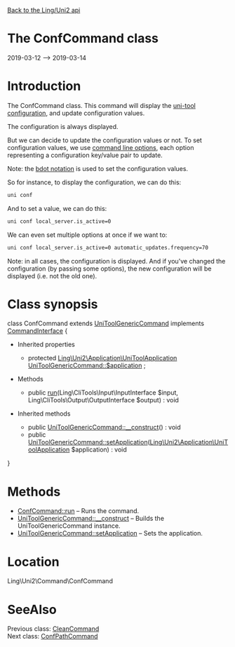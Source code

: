 [Back to the Ling/Uni2 api](https://github.com/lingtalfi/Uni2/blob/master/doc/api/Ling/Uni2.md)



The ConfCommand class
================
2019-03-12 --> 2019-03-14






Introduction
============

The ConfCommand class.
This command will display the [uni-tool configuration](https://github.com/lingtalfi/Uni2/blob/master/README.md#the-uni2-configuration), and update configuration values.


The configuration is always displayed.


But we can decide to update the configuration values or not.
To set configuration values, we use [command line options](https://github.com/lingtalfi/CliTools/blob/master/doc/pages/command-line.md), each option representing
a configuration key/value pair to update.


Note: the [bdot notation](https://github.com/lingtalfi/Bat/blob/master/doc/bdot-notation.md) is used to set the configuration values.



So for instance, to display the configuration, we can do this:

```bash
uni conf
```


And to set a value, we can do this:

```bash
uni conf local_server.is_active=0
```

We can even set multiple options at once if we want to:

```bash
uni conf local_server.is_active=0 automatic_updates.frequency=70
```

Note: in all cases, the configuration is displayed.
And if you've changed the configuration (by passing some options), the new configuration will be displayed (i.e. not the old one).



Class synopsis
==============


class <span class="pl-k">ConfCommand</span> extends [UniToolGenericCommand](https://github.com/lingtalfi/Uni2/blob/master/doc/api/Ling/Uni2/Command/UniToolGenericCommand.md) implements [CommandInterface](https://github.com/lingtalfi/CliTools/blob/master/doc/api/Ling/CliTools/Command/CommandInterface.md) {

- Inherited properties
    - protected [Ling\Uni2\Application\UniToolApplication](https://github.com/lingtalfi/Uni2/blob/master/doc/api/Ling/Uni2/Application/UniToolApplication.md) [UniToolGenericCommand::$application](#property-application) ;

- Methods
    - public [run](https://github.com/lingtalfi/Uni2/blob/master/doc/api/Ling/Uni2/Command/ConfCommand/run.md)(Ling\CliTools\Input\InputInterface $input, Ling\CliTools\Output\OutputInterface $output) : void

- Inherited methods
    - public [UniToolGenericCommand::__construct](https://github.com/lingtalfi/Uni2/blob/master/doc/api/Ling/Uni2/Command/UniToolGenericCommand/__construct.md)() : void
    - public [UniToolGenericCommand::setApplication](https://github.com/lingtalfi/Uni2/blob/master/doc/api/Ling/Uni2/Command/UniToolGenericCommand/setApplication.md)([Ling\Uni2\Application\UniToolApplication](https://github.com/lingtalfi/Uni2/blob/master/doc/api/Ling/Uni2/Application/UniToolApplication.md) $application) : void

}






Methods
==============

- [ConfCommand::run](https://github.com/lingtalfi/Uni2/blob/master/doc/api/Ling/Uni2/Command/ConfCommand/run.md) &ndash; Runs the command.
- [UniToolGenericCommand::__construct](https://github.com/lingtalfi/Uni2/blob/master/doc/api/Ling/Uni2/Command/UniToolGenericCommand/__construct.md) &ndash; Builds the UniToolGenericCommand instance.
- [UniToolGenericCommand::setApplication](https://github.com/lingtalfi/Uni2/blob/master/doc/api/Ling/Uni2/Command/UniToolGenericCommand/setApplication.md) &ndash; Sets the application.





Location
=============
Ling\Uni2\Command\ConfCommand


SeeAlso
==============
Previous class: [CleanCommand](https://github.com/lingtalfi/Uni2/blob/master/doc/api/Ling/Uni2/Command/CleanCommand.md)<br>Next class: [ConfPathCommand](https://github.com/lingtalfi/Uni2/blob/master/doc/api/Ling/Uni2/Command/ConfPathCommand.md)<br>
